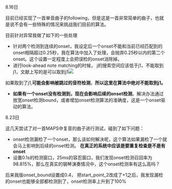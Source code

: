 8.16日

目前已经实现了一首单音曲子的following，但是这是一首非常简单的曲子，也就是说不会有一些特殊的情况来挑战我们目前的算法。

目前针对异常我做了如下的一些处理

- 针对两个检测到连续的onset，我设定后一个onset不能和当前已经匹配到的onset相隔超过0.25秒，我在算法中加入了处理，会抛弃0.25秒以内的第二个onset。这个设置一定程度上会把误检的onset消除掉。
- 进行look-ahead note matching的时候， j的搜索空间应该低于j1，不能取到j1，文献上写的是可以取到j1![](/Users/wanglei/Pictures/score_following1.jpg)

如果取到了j1,**可能会影响被跳过的音符检测**。**所以这里在算法中绝对不能取到j1。**

- **如果有一个onset没有检测到，现在会影响后续的onset检测**。解决办法通过放宽onset检测bound，或者增加onset检测算法的准确度，这是一个onset驱动的算法。



8.23日

这几天尝试了对一首MAPS中复音的曲子进行测试，碰到了如下问题：

- onset检测漏检了一个onset，那么该如何解决呢，这个算法如果漏检了一个就会马上影响到后续的onset检测。 **在真正的系统中应该是要重复检查是不是有onset**
- 设置0.1s的检测窗口，25ms的容忍窗口，我们发现onset检测召回率为98.815%，那么在真实的钢琴演奏情况中，这个onset检测率有这么高吗？

后来我版onset_bound设置成0.4， 把start_point_2改成了+1之后，我发现漏检的onset也能够全部都检测到了，onset检测率上升到了100%

